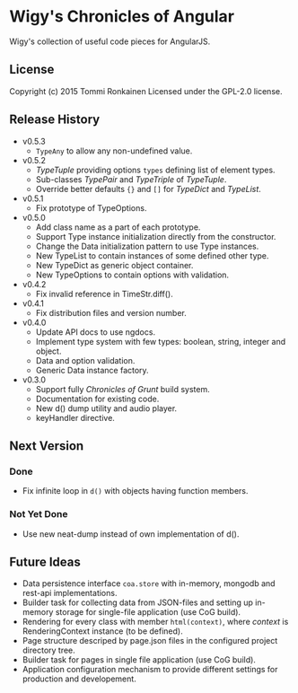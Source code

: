 # Wigy's Chronicles of Angular

Wigy's collection of useful code pieces for AngularJS.

## License

Copyright (c) 2015 Tommi Ronkainen
Licensed under the GPL-2.0 license.

## Release History

* v0.5.3
    - `TypeAny` to allow any non-undefined value.
* v0.5.2
    - *TypeTuple* providing options `types` defining list of element types.
    - Sub-classes *TypePair* and *TypeTriple* of *TypeTuple*.
    - Override better defaults `{}` and `[]` for *TypeDict* and *TypeList*.
* v0.5.1
    - Fix prototype of TypeOptions.
* v0.5.0
    - Add class name as a part of each prototype.
    - Support Type instance initialization directly from the constructor.
    - Change the Data initialization pattern to use Type instances.
    - New TypeList to contain instances of some defined other type.
    - New TypeDict as generic object container.
    - New TypeOptions to contain options with validation.
* v0.4.2
    - Fix invalid reference in TimeStr.diff().
* v0.4.1
    - Fix distribution files and version number.
* v0.4.0
    - Update API docs to use ngdocs.
    - Implement type system with few types: boolean, string, integer and object.
    - Data and option validation.
    - Generic Data instance factory.
* v0.3.0
    - Support fully *Chronicles of Grunt* build system.
    - Documentation for existing code.
    - New d() dump utility and audio player.
    - keyHandler directive.

## Next Version

### Done

* Fix infinite loop in `d()` with objects having function members.

### Not Yet Done

* Use new neat-dump instead of own implementation of d().

## Future Ideas

* Data persistence interface `coa.store` with in-memory, mongodb and rest-api implementations.
* Builder task for collecting data from JSON-files and setting up in-memory storage for single-file application (use CoG build).
* Rendering for every class with member `html(context)`, where *context* is RenderingContext instance
  (to be defined).
* Page structure descriped by page.json files in the configured project directory tree.
* Builder task for pages in single file application (use CoG build).
* Application configuration mechanism to provide different settings for production and developement.